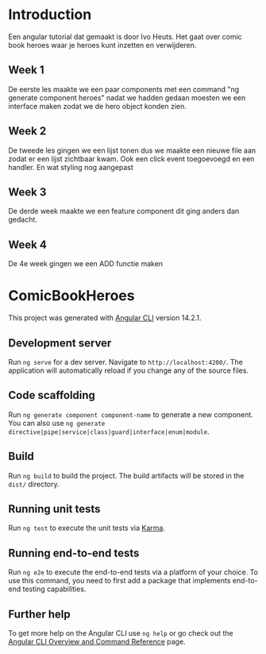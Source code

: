 # Introduction
Een angular tutorial dat gemaakt is door Ivo Heuts. Het gaat over comic book heroes waar je heroes kunt inzetten en verwijderen.

## Week 1 
De eerste les maakte we een paar components met een command "ng generate component heroes" nadat we hadden gedaan moesten we een interface maken zodat we de hero object konden zien.
## Week 2
De tweede les gingen we een lijst tonen dus we maakte een nieuwe file aan zodat er een lijst zichtbaar kwam. Ook een click event toegoevoegd en een handler. En wat styling nog aangepast
## Week 3
De derde week maakte we een feature component dit ging anders dan gedacht.
## Week 4
De 4e week gingen we een ADD functie maken

# ComicBookHeroes

This project was generated with [Angular CLI](https://github.com/angular/angular-cli) version 14.2.1.

## Development server

Run `ng serve` for a dev server. Navigate to `http://localhost:4200/`. The application will automatically reload if you change any of the source files.

## Code scaffolding

Run `ng generate component component-name` to generate a new component. You can also use `ng generate directive|pipe|service|class|guard|interface|enum|module`.

## Build

Run `ng build` to build the project. The build artifacts will be stored in the `dist/` directory.

## Running unit tests

Run `ng test` to execute the unit tests via [Karma](https://karma-runner.github.io).

## Running end-to-end tests

Run `ng e2e` to execute the end-to-end tests via a platform of your choice. To use this command, you need to first add a package that implements end-to-end testing capabilities.

## Further help

To get more help on the Angular CLI use `ng help` or go check out the [Angular CLI Overview and Command Reference](https://angular.io/cli) page.
